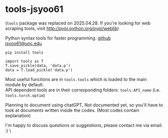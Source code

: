 # tools-jsyoo61

(`tools` package was replaced on 2025.04.28. If you're looking for web scraping tools, visit http://pypi.python.org/pypi/weblib)

Python syntax tools for faster programming. [github](https://github.com/jsyoo61/tools) \
jsyoo61@unc.edu

    pip install tools

    import tools as T
    T.save_pickle(data, 'data.p')
    data = T.load_pickle('data.p')

Most useful functions are in `tools.tools` which is loaded to the main module by default. \
API dependent tools are in their corresponding folders: `tools.API_name` (i.e. `tools.torch.optim`)

Planning to document using chatGPT,
Not documented yet, so you'll have to look at documents written inside the codes. (Most codes contain explanation)

I'm happy to discuss questions or suggestions, please contact me via email. :) \

